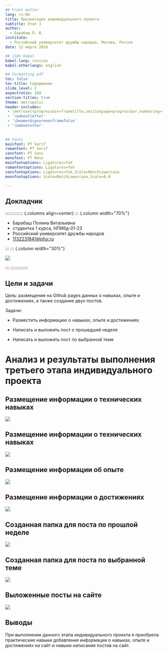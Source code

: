 ```yaml
---
## Front matter
lang: ru-RU
title: Презентация индивидуального проекта
subtitle: Этап 3
author:
  - Барабаш П. В.
institute:
  - Российский университет дружбы народов, Москва, Россия
date: 12 марта 2024

## i18n babel
babel-lang: russian
babel-otherlangs: english

## Formatting pdf
toc: false
toc-title: Содержание
slide_level: 2
aspectratio: 169
section-titles: true
theme: metropolis
header-includes:
 - \metroset{progressbar=frametitle,sectionpage=progressbar,numbering=fraction}
 - '\makeatletter'
 - '\beamer@ignorenonframefalse'
 - '\makeatother'
 
 
## Fonts
mainfont: PT Serif
romanfont: PT Serif
sansfont: PT Sans
monofont: PT Mono
mainfontoptions: Ligatures=TeX
romanfontoptions: Ligatures=TeX
sansfontoptions: Ligatures=TeX,Scale=MatchLowercase
monofontoptions: Scale=MatchLowercase,Scale=0.9

---
```


## Докладчик

:::::::::::::: {.columns align=center}
::: {.column width="70%"}

  * Барабаш Полина Витальевна
  * студентка 1 курса, НПИбд-01-23
  * Российский университет дружбы народов
  * [1132231841@pfur.ru](mailto:1132231841@pfur.ru)

:::
::: {.column width="30%"}

![](./image/я.png)

:::
::::::::::::::

## Цели и задачи

Цель: размещение на Github pages данных о навыках, опыте и достижениях, а также создание двух постов.

Задачи:

- Разместить информацию о навыках, опыте и достижениях

- Написать и выложить пост о прошедшей неделе

- Написать и выложить пост по выбранной теме


# Анализ и результаты выполнения третьего этапа индивидуального проекта


## Размещение информации о технических навыках

![](./image/fig001.png)

## Размещение информации о технических навыках

![](./image/fig002.png)



## Размещение информации об опыте

![](./image/fig003.png)

## Размещение информации о достижениях


![](./image/fig004.png)

## Созданная папка для поста по прошлой неделе

![](./image/fig005.png)

## Созданная папка для поста по выбранной теме


![](./image/fig006.png)


## Выложенные посты на сайте

![](./image/fig007.png)

## Выводы

При выполнении данного этапа индивидуального проекта я приобрела практические навыки добавления информации о навыках, опыте и достижениях на сайт и навыки написания постов на сайт.


